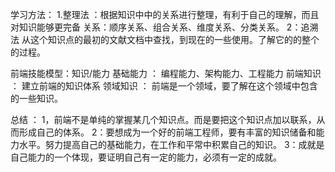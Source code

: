 <!-- 作业题目： 学习总结 -->

学习方法：
    1.整理法 ：根据知识中中的关系进行整理，有利于自己的理解，而且对知识能够更完备
               关系：顺序关系、组合关系、维度关系、分类关系。
    2：追溯法   从这个知识点的最初的文献文档中查找，到现在的一些使用。了解它的的整个的过程。

前端技能模型：知识/能力
    基础能力 ： 编程能力、架构能力、工程能力
    前端知识 ： 建立前端的知识体系
    领域知识 ： 前端是一个领域，要了解在这个领域中包含的一些知识。

总结 ：
   1，前端不是单纯的掌握某几个知识点。而是要把这个知识点加以联系，从而形成自己的体系。
   2：要想成为一个好的前端工程师，要有丰富的知识储备和能力水平。努力提高自己的基础能力，在工作和平常中积累自己的知识。
   3：成就是自己能力的一个体现，要证明自己有一定的能力，必须有一定的成就。
